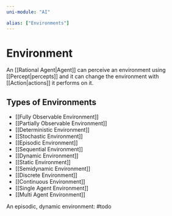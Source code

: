 ```yaml
---
uni-module: "AI"

alias: ["Environments"]
---
```


# Environment

An [[Rational Agent|Agent]] can perceive an environment using [[Percept|percepts]] and it can change the environment with [[Action|actions]] it performs on it.

## Types of Environments

- [[Fully Observable Environment]]
- [[Partially Observable Environment]]
- [[Deterministic Environment]]
- [[Stochastic Environment]]
- [[Episodic Environment]]
- [[Sequential Environment]]
- [[Dynamic Environment]]
- [[Static Environment]]
- [[Semidynamic Environment]]
- [[Discrete Environment]]
- [[Continuous Environment]]
- [[Single Agent Environment]]
- [[Multi Agent Environment]]

An episodic, dynamic environment: #todo
